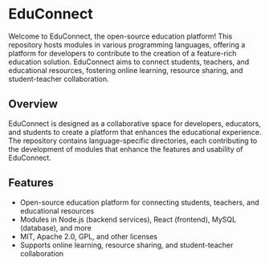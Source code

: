# EduConnect

Welcome to EduConnect, the open-source education platform! This repository hosts modules in various programming languages, offering a platform for developers to contribute to the creation of a feature-rich education solution. EduConnect aims to connect students, teachers, and educational resources, fostering online learning, resource sharing, and student-teacher collaboration.

## Overview

EduConnect is designed as a collaborative space for developers, educators, and students to create a platform that enhances the educational experience. The repository contains language-specific directories, each contributing to the development of modules that enhance the features and usability of EduConnect.

## Features

- Open-source education platform for connecting students, teachers, and educational resources
- Modules in Node.js (backend services), React (frontend), MySQL (database), and more
- MIT, Apache 2.0, GPL, and other licenses
- Supports online learning, resource sharing, and student-teacher collaboration
